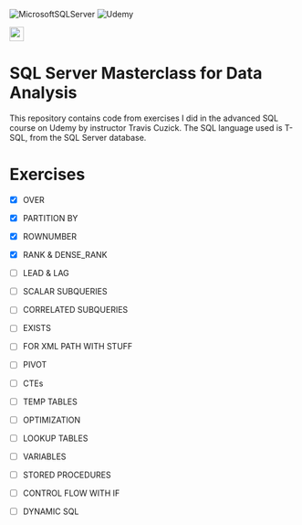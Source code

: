 ![MicrosoftSQLServer](https://img.shields.io/badge/Microsoft%20SQL%20Sever-CC2927?style=for-the-badge&logo=microsoft%20sql%20server&logoColor=white)
![Udemy](https://img.shields.io/badge/Udemy-EC5252?style=for-the-badge&logo=Udemy&logoColor=white)


<img src="https://upload.wikimedia.org/wikipedia/commons/1/13/United-kingdom_flag_icon_round.svg" width=25 height=25/> 

# SQL Server Masterclass for Data Analysis
This repository contains code from exercises I did in the advanced SQL course on Udemy by instructor Travis Cuzick. The SQL language used is T-SQL, from the SQL Server database.

# Exercises

- [x] OVER
- [x] PARTITION BY
- [x] ROWNUMBER
- [x] RANK & DENSE_RANK
- [ ] LEAD & LAG
- [ ] SCALAR SUBQUERIES
- [ ] CORRELATED SUBQUERIES
- [ ] EXISTS
- [ ] FOR XML PATH WITH STUFF
- [ ] PIVOT
- [ ] CTEs
- [ ] TEMP TABLES
- [ ] OPTIMIZATION
- [ ] LOOKUP TABLES
- [ ] VARIABLES
- [ ] STORED PROCEDURES
- [ ] CONTROL FLOW WITH IF
- [ ] DYNAMIC SQL




